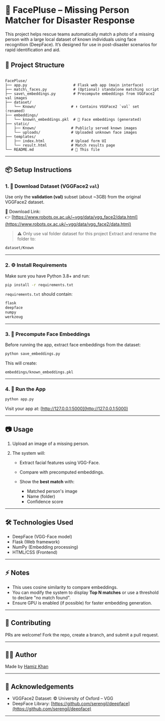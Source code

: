 
# 🧠 FacePluse – Missing Person Matcher for Disaster Response

This project helps rescue teams automatically match a photo of a missing person with a large local dataset of known individuals using face recognition (DeepFace). It’s designed for use in post-disaster scenarios for rapid identification and aid.


## 📂 Project Structure

```

FacePluse/
├── app.py                     # Flask web app (main interface)
├── match\_faces.py            # (Optional) standalone matching script
├── save\_embeddings.py        # Precompute embeddings from VGGFace2 val images
├── dataset/
│   └── Known/                # ⬇️ Contains VGGFace2 `val` set (renamed)
├── embeddings/
│   └── known\_embeddings.pkl  # 🧠 Face embeddings (generated)
├── static/
│   ├── Known/                # Publicly served known images
│   └── uploads/              # Uploaded unknown face images
├── templates/
│   ├── index.html            # Upload form UI
│   └── result.html           # Match results page
└── README.md                 # 📘 This file

````

---

## 📦 Setup Instructions

### 1. 🔽 Download Dataset (VGGFace2 `val`)
Use only the **validation (val)** subset (about ~3GB) from the original VGGFace2 dataset.

📁 Download Link:  
👉 [[https://www.robots.ox.ac.uk/~vgg/data/vgg_face2/data.html](https://www.robots.ox.ac.uk/~vgg/data/vgg_face2/data.html)  ](https://www.kaggle.com/datasets/hearfool/vggface2)
> ⚠️ Only use val folder dataset for this project Extract and rename the folder to:  
```bash
dataset/Known
````

---

### 2. ⚙️ Install Requirements

Make sure you have Python 3.8+ and run:

```bash
pip install -r requirements.txt
```

`requirements.txt` should contain:

```txt
flask
deepface
numpy
werkzeug
```

---

### 3. 🧠 Precompute Face Embeddings

Before running the app, extract face embeddings from the dataset:

```bash
python save_embeddings.py
```

This will create:

```
embeddings/known_embeddings.pkl
```

---

### 4. 🚀 Run the App

```bash
python app.py
```

Visit your app at: [http://127.0.0.1:5000](http://127.0.0.1:5000)

---

## 📷 Usage

1. Upload an image of a missing person.
2. The system will:

   * Extract facial features using VGG-Face.
   * Compare with precomputed embeddings.
   * Show the **best match** with:

     * Matched person's image
     * Name (folder)
     * Confidence score

---

## 🛠 Technologies Used

* DeepFace (VGG-Face model)
* Flask (Web framework)
* NumPy (Embedding processing)
* HTML/CSS (Frontend)

---

## ⚡ Notes

* This uses cosine similarity to compare embeddings.
* You can modify the system to display **Top N matches** or use a threshold to declare "no match found".
* Ensure GPU is enabled (if possible) for faster embedding generation.

---

## 🤝 Contributing

PRs are welcome! Fork the repo, create a branch, and submit a pull request.

---

## 🧑‍💻 Author

Made by [Hamiz Khan](https://github.com/Hamizkhan08)

---

## 🧠 Acknowledgements

* VGGFace2 Dataset: © University of Oxford – VGG
* DeepFace Library: [https://github.com/serengil/deepface](https://github.com/serengil/deepface)

---

```

